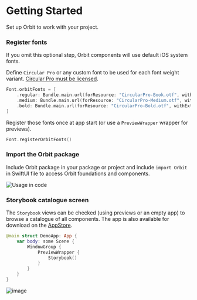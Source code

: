# Getting Started

Set up Orbit to work with your project.

### Register fonts

If you omit this optional step, Orbit components will use default iOS system fonts.

Define `Circular Pro` or any custom font to be used for each font weight variant. [Circular Pro must be licensed](https://orbit.kiwi/foundation/typography/circular-pro/#circular-pro-in-non-kiwicom-projects). 

```swift
Font.orbitFonts = [
    .regular: Bundle.main.url(forResource: "CircularPro-Book.otf", withExtension: nil),
    .medium: Bundle.main.url(forResource: "CircularPro-Medium.otf", withExtension: nil),
    .bold: Bundle.main.url(forResource: "CircularPro-Bold.otf", withExtension: nil)
]
```

Register those fonts once at app start (or use a ``PreviewWrapper`` wrapper for previews).

```swift
Font.registerOrbitFonts()
```

### Import the Orbit package

Include Orbit package in your package or project and include `import Orbit` in SwiftUI file to access Orbit foundations and components.

![Usage in code](usage.png)

### Storybook catalogue screen

The ``Storybook`` views can be checked (using previews or an empty app) to browse a catalogue of all components. The app is also available for download on the [AppStore](https://apps.apple.com/us/app/orbit-storybook/id1622225639).

```swift
@main struct DemoApp: App {
    var body: some Scene {
        WindowGroup {
            PreviewWrapper {
                Storybook()
            }
        }
    }
}
```

![image](storybook.png)
